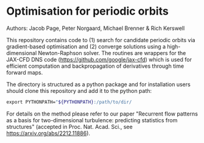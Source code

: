 # Optimisation for periodic orbits

Authors: Jacob Page, Peter Norgaard, Michael Brenner & Rich Kerswell

This repository contains code to (1) search for candidate periodic orbits via gradient-based optimisation and (2) converge solutions using a high-dimensional Newton-Raphson solver. The routines are wrappers for the JAX-CFD DNS code (https://github.com/google/jax-cfd) which is used for efficient computation and backpropagation of derivatives through time forward maps. 

The directory is structured as a python package and for installation users should clone this repository and add it to the python path: 

```bash
export PYTHONPATH="${PYTHONPATH}:/path/to/dir/
``` 

For details on the method please refer to our paper "Recurrent flow patterns as a basis for two-dimensional turbulence: predicting statistics from structures" (accepted in Proc. Nat. Acad. Sci., see https://arxiv.org/abs/2212.11886).
